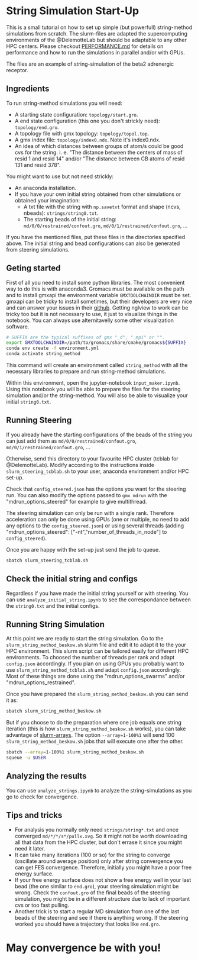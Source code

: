 # String Simulation Start-Up

This is a small tutorial on how to set up simple (but powerfull) string-method
simulations from scratch. The slurm-files are adapted the supercomputing
environments of the @DelemotteLab but should be adaptable to any other HPC
centers. Please checkout [PERFORMANCE.md](../../PERFORMANCE.md) for details on
performance and how to run the simulations in parallel and/or with GPUs.

The files are an example of string-simulation of the beta2 adrenergic receptor.

## Ingredients

To run string-method simulations you will need:

+ A starting state configuration: `topology/start.gro`.
+ A end state configuration (this one you don't strickly need):
`topology/end.gro`.
+ A topology file with gmx topology: `topology/topol.top`.
+ A gmx index file: `topology/index0.ndx`. Note it's index0.ndx.
+ An idea of which distances between groups of atom/s could be good cvs for the
string. i. e. "The distance between the centers of mass of resid 1 and resid 14"
and/or "The distance between CB atoms of resid 131 and resid 378".

You might want to use but not need strickly:

+ An anaconda installation.
+ If you have your own initial string obtained from other simulations or obtained
your imagination:
  + A txt file with the string with `np.savetxt` format and shape
(ncvs, nbeads): `strings/string0.txt`.
  + The starting beads of the initial string: `md/0/0/restrained/confout.gro`,
`md/0/1/restrained/confout.gro`, ...

If you have the mentioned files,
put these files in the directories specified above. The initial string and bead
configurations can also be generated from steering simulations.

## Geting started

First of all you need to install some python libraries. The most convenient way
to do this is with anaconda3. Gromacs must be available on the path and to
install gmxapi the environment variable `GMXTOOLCHAINDIR` must be set. gmxapi
can be tricky to install sometimes, but their developers are very nice and
can answer your issues in their [github](https://github.com/kassonlab/gmxapi/issues).
Getting nglview to work can be tricky too but it is not necessary to use, it
just to visualize things in the notebook. You can always use alternitavelly some
other visualization software.

```bash
# SUFFIX are the typical suffixes of gmx "_d", "_mpi" or "".
export GMXTOOLCHAINDIR=/path/to/gromacs/share/cmake/gromacs${SUFFIX}
conda env create -f environment.yml
conda activate string_method
```

This command will create an environment called `string_method` with all the
necessary libraries to prepare and run string-method simulations.

Within this environment, open the jupyter-notebook  `input_maker.ipynb`.
Using this notebook you will be able to prepare the files for the steering
simulation and/or the string-method. You will also be able to visualize your
initial `string0.txt`.

## Running Steering

If you already have the starting configurations of the beads of the string you
can just add them as `md/0/0/restrained/confout.gro`,
`md/0/1/restrained/confout.gro`, ...

Otherwise, send this directory to your favourite HPC cluster (tcblab for
@DelemotteLab). Modify according to the instructions inside
`slurm_steering_tcblab.sh` to your user, anaconda environment and/or HPC set-up.

Check that `config_steered.json` has the options you want for the steering run.
You can also modify the options passed to `gmx mdrun` with the
"mdrun\_options\_steered" for example to give multithread.

The steering simulation can only be run with a single rank. Therefore
acceleration can only be done using GPUs (one or multiple, no need to add any
options to the `config_steered.json`) or using several threads (adding
"mdrun\_options\_steered": ["-nt","number\_of\_threads\_in\_node"] to
`config_steered`).

Once you are happy with the set-up just send the job to queue.

```bash
sbatch slurm_steering_tcblab.sh
```

## Check the initial string and configs

Regardless if you have made the initial string yourself or with steering.
You can use `analyze_initial_string.ipynb` to see the correspondance between
the `string0.txt` and the initial configs.

## Running String Simulation

At this point we are ready to start the string simulation. Go to the
`slurm_string_method_beskow.sh` slurm file and edit it to adapt it to the your
HPC environment. This slurm script can be tailored easily for different
HPC environments.
To choosed the number of threads per rank and adapt `config.json` accordingly.
If you plan on using GPUs you probably want to use
`slurm_string_method_tcblab.sh` and adapt `config.json` accordingly.
Most of these things are done using the "mdrun\_options\_swarms" and/or
"mdrun\_options\_restrained".

Once you have prepared the `slurm_string_method_beskow.sh` you can send it as:

```bash
sbatch slurm_string_method_beskow.sh
```

But if you choose to do the preparation where one job equals one string
iteration (this is how `slurm_string_method_beskow.sh` works),
you can take advantage of [slurm-arrays](https://slurm.schedmd.com/job_array.html).
The option `--array=1-100%1` will send 100 `slurm_string_method_beskow.sh`
jobs that will execute one after the other.

```bash
sbatch --array=1-100%1 slurm_string_method_beskow.sh
squeue -u $USER
```

## Analyzing the results

You can use `analyze_strings.ipynb` to analyze the string-simulations as you go
to check for convergence.

## Tips and tricks

+ For analysis you normally only need `strings/string*.txt` and once converged
`md/*/*/s*/pullx.xvg`. So it might not be worth downloading all that data from
the HPC cluster, but don't errase it since you might need it later.
+ It can take many iterations (100 or so) for the string to converge (oscillate
around average position) only after string convergence you can get FES convergence.
Therefore, initially you might have a poor free energy surface.
+ If your free energy surface does not show a free energy well in your last bead
(the one similar to `end.gro`), your steering simulation might be wrong. Check
the `confout.gro` of the final beads of the steering simulation, you might be
in a different structure due to lack of important cvs or too fast pulling.
+ Another trick is to start a regular MD simulation from one of the last beads of
the steering and see if there is anything wrong. If the steering worked you should
have a trajectory that looks like `end.gro`.

# May convergence be with you!
